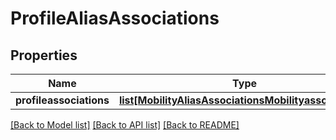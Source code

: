 # ProfileAliasAssociations

## Properties
Name | Type | Description | Notes
------------ | ------------- | ------------- | -------------
**profileassociations** | [**list[MobilityAliasAssociationsMobilityassociations]**](MobilityAliasAssociationsMobilityassociations.md) |  | [optional] 

[[Back to Model list]](../README.md#documentation-for-models) [[Back to API list]](../README.md#documentation-for-api-endpoints) [[Back to README]](../README.md)


